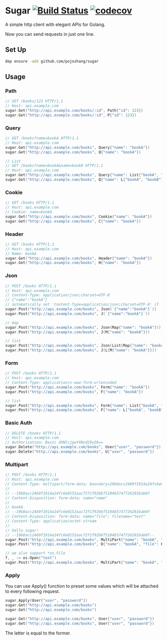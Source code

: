 # Sugar  [![Build Status](https://travis-ci.org/pojozhang/sugar.svg?branch=master)](https://travis-ci.org/pojozhang/sugar) [![codecov](https://codecov.io/gh/pojozhang/sugar/branch/master/graph/badge.svg)](https://codecov.io/gh/pojozhang/sugar)

A simple http client with elegant APIs for Golang.

Now you can send requests in just one line.


## Set Up
```bash
dep ensure -add github.com/pojozhang/sugar
```

## Usage

### Path
```go
// GET /books/123 HTTP/1.1
// Host: api.example.com
sugar.Get("http://api.example.com/books/:id", Path{"id": 123})
sugar.Get("http://api.example.com/books/:id", P{"id": 123})
```

### Query
```go
// GET /books?name=bookA HTTP/1.1
// Host: api.example.com
sugar.Get("http://api.example.com/books", Query{"name": "bookA"})
sugar.Get("http://api.example.com/books", Q{"name": "bookA"})

// List
// GET /books?name=bookA&name=bookB HTTP/1.1
// Host: api.example.com
sugar.Get("http://api.example.com/books", Query{"name": List{"bookA", "bookB"}})
sugar.Get("http://api.example.com/books", Q{"name": L{"bookA", "bookB"}})
```

### Cookie
```go
// GET /books HTTP/1.1
// Host: api.example.com
// Cookie: name=bookA
sugar.Get("http://api.example.com/books", Cookie{"name": "bookA"})
sugar.Get("http://api.example.com/books", C{"name": "bookA"})
```

### Header
```go
// GET /books HTTP/1.1
// Host: api.example.com
// Name: bookA
sugar.Get("http://api.example.com/books", Header{"name": "bookA"})
sugar.Get("http://api.example.com/books", H{"name": "bookA"})
```

### Json
```go
// POST /books HTTP/1.1
// Host: api.example.com
// Content-Type: application/json;charset=UTF-8
// {"name":"bookA"}
// automatically set 'Content-Type=application/json;charset=UTF-8' if 'Content-Type' not exists
sugar.Post("http://api.example.com/books", Json(`{"name":"bookA"}`))
sugar.Post("http://api.example.com/books", J(`{"name":"bookA"}`))

// map
sugar.Post("http://api.example.com/books", Json(Map{"name": "bookA"}))
sugar.Post("http://api.example.com/books", J(M{"name": "bookA"}))

// list
sugar.Post("http://api.example.com/books", Json(List{Map{"name": "bookA"}}))
sugar.Post("http://api.example.com/books", J(L{M{"name": "bookA"}}))
```

### Form
```go
// POST /books HTTP/1.1
// Host: api.example.com
// Content-Type: application/x-www-form-urlencoded
sugar.Post("http://api.example.com/books", Form{"name": "bookA"})
sugar.Post("http://api.example.com/books", F{"name": "bookA"})

// list
sugar.Post("http://api.example.com/books", Form{"name": List{"bookA", "bookB"}})
sugar.Post("http://api.example.com/books", F{"name": L{"bookA", "bookB"}})
```

### Basic Auth
```go
// DELETE /books HTTP/1.1
// Host: api.example.com
// Authorization: Basic dXNlcjpwYXNzd29yZA==
sugar.Delete("http://api.example.com/books", User{"user", "password"})
sugar.Delete("http://api.example.com/books", U{"user", "password"})
```

### Multipart
```go
// POST /books HTTP/1.1
// Host: api.example.com
// Content-Type: multipart/form-data; boundary=19b8acc2469f1914a24fc6e0152aac72f1f92b6f5104b57477262816ab0f
//
// --19b8acc2469f1914a24fc6e0152aac72f1f92b6f5104b57477262816ab0f
// Content-Disposition: form-data; name="name"
//
// bookA
// --19b8acc2469f1914a24fc6e0152aac72f1f92b6f5104b57477262816ab0f
// Content-Disposition: form-data; name="file"; filename="text"
// Content-Type: application/octet-stream
//
// hello sugar!
// --19b8acc2469f1914a24fc6e0152aac72f1f92b6f5104b57477262816ab0f--
sugar.Post("http://api.example.com/books", MultiPart{"name": "bookA", "file": File("text")})
sugar.Post("http://api.example.com/books", D{"name": "bookA", "file": File("text")})

// we also support *os.File
f, _ := os.Open("text")
sugar.Post("http://api.example.com/books", MultiPart{"name": "bookA", "file": f})
```

### Apply
You can use Apply() function to preset some values which will be attached to every following request.

```go
sugar.Apply(User{"user", "password"})
sugar.Get("http://api.example.com/books")
sugar.Get("http://api.example.com/books")
```
```go
sugar.Get("http://api.example.com/books", User{"user", "password"})
sugar.Get("http://api.example.com/books", User{"user", "password"})
```
The latter is equal to the former.